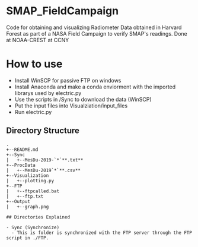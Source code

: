 # SMAP_FieldCampaign
Code for obtaining and visualizing Radiometer Data obtained in Harvard Forest as part of a NASA Field Campaign to verify SMAP's readings. Done at NOAA-CREST at CCNY

# How to use
- Install WinSCP for passive FTP on windows
- Install Anaconda and make a conda enviorment with the imported librarys used by electric.py
- Use the scripts in /Sync to download the data (WinSCP)
- Put the input files into Visualziation/input_files
- Run electric.py

## Directory Structure


```
.
+--README.md
+--Sync
|	+--MesDu-2019-`*`**.txt**
+--ProcData
|	+--MesDu-2019`*`**.csv**
+--Visualization
|	+--plotting.py
+--FTP
|	+--ftpcalled.bat
|	+--ftp.txt
+--Output
|	+--graph.png

## Directories Explained

- Sync (Synchronize)
  - This is folder is synchronized with the FTP server through the FTP script in ./FTP. 

